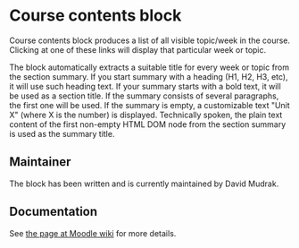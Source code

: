 Course contents block
=====================

Course contents block produces a list of all visible topic/week in the course.
Clicking at one of these links will display that particular week or topic.

The block automatically extracts a suitable title for every week or topic from
the section summary. If you start summary with a heading (H1, H2, H3, etc), it
will use such heading text. If your summary starts with a bold text, it will be
used as a section title. If the summary consists of several paragraphs, the
first one will be used. If the summary is empty, a customizable text "Unit X"
(where X is the number) is displayed. Technically spoken, the plain text
content of the first non-empty HTML DOM node from the section summary is used
as the summary title.

Maintainer
----------

The block has been written and is currently maintained by David Mudrak.


Documentation
-------------

See [the page at Moodle wiki](http://docs.moodle.org/19/en/Course_contents_block)
for more details.
